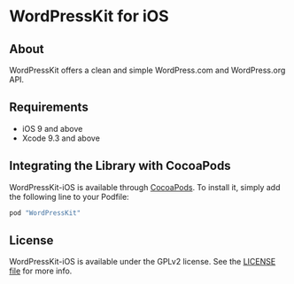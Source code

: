 #  WordPressKit for iOS

## About

WordPressKit offers a clean and simple WordPress.com and WordPress.org API.

## Requirements

- iOS 9 and above
- Xcode 9.3 and above

## Integrating the Library with CocoaPods

WordPressKit-iOS is available through [CocoaPods](http://cocoapods.org). To install
it, simply add the following line to your Podfile:

```bash
pod "WordPressKit"
```

## License

WordPressKit-iOS is available under the GPLv2 license. See the [LICENSE file](./LICENSE) for more info.
